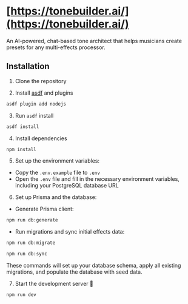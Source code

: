 # [https://tonebuilder.ai/](https://tonebuilder.ai/)

An AI-powered, chat-based tone architect that helps musicians create presets for any multi-effects processor.

## Installation

1. Clone the repository

2. Install [asdf](https://github.com/asdf-vm/asdf) and plugins

```bash
asdf plugin add nodejs
```

3. Run `asdf` install

```bash
asdf install
```

4. Install dependencies

```bash
npm install
```

5. Set up the environment variables:

- Copy the `.env.example` file to `.env`
- Open the `.env` file and fill in the necessary environment variables, including your PostgreSQL database URL

6. Set up Prisma and the database:

- Generate Prisma client:

```bash
npm run db:generate
```

- Run migrations and sync initial effects data:

```bash
npm run db:migrate
```

```bash
npm run db:sync
```

These commands will set up your database schema, apply all existing migrations, and populate the database with seed data.

7. Start the development server 🚀

```bash
npm run dev
```
